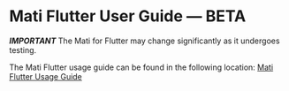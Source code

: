 # Mati Flutter User Guide &mdash; BETA

_**IMPORTANT**_ The Mati for Flutter may change significantly as it undergoes testing.

The Mati Flutter usage guide can be found in the following location:
[Mati Flutter Usage Guide](doc/mati-flutter.md)
